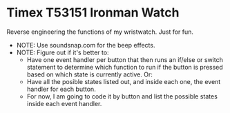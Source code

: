 # Timex T53151 Ironman Watch
Reverse engineering the functions of my wristwatch. Just for fun.

- NOTE: Use soundsnap.com for the beep effects.
- NOTE: Figure out if it's better to:
  - Have one event handler per button that then runs an if/else or switch statement to determine which function to run if the button is pressed based on which state is currently active. Or:
  - Have all the posible states listed out, and inside each one, the event handler for each button.
  - For now, I am going to code it by button and list the possible states inside each event handler.